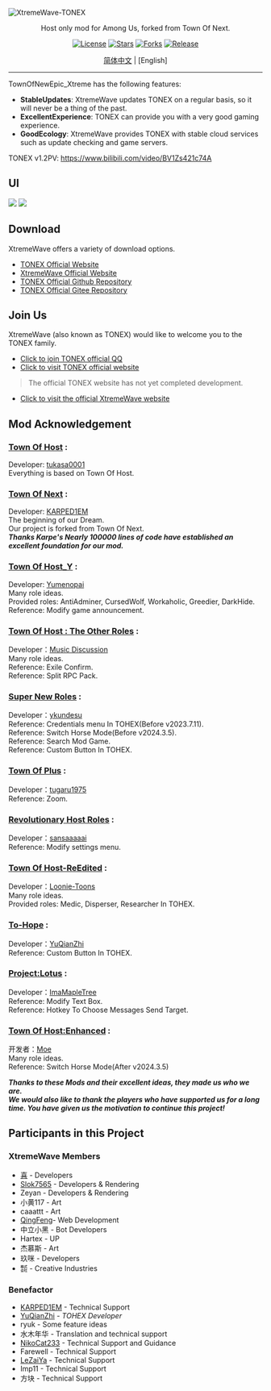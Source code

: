 ![XtremeWave-TONEX](https://github.com/QingFeng-awa/TownOfNewEpic_Xtreme/assets/151742581/cdeb761a-6bb7-48b9-8bc3-86ce849dfc20)
<div align="center">
<p>Host only mod for Among Us, forked from Town Of Next.</p>
<a href="https://github.com/XtremeWave/TownOfNewEpic_Xtreme"><img src="https://badgen.net/badge/License/GPL3.0" alt="License"></a>
<a href="https://github.com/XtremeWave/TownOfNewEpic_Xtreme"><img src="https://badgen.net/github/stars/XtremeWave/TownOfNewEpic_Xtreme" alt="Stars"></a>
<a href="https://github.com/XtremeWave/TownOfNewEpic_Xtreme"><img src="https://badgen.net/github/forks/XtremeWave/TownOfNewEpic_Xtreme" alt="Forks"></a>
<a href="https://github.com/XtremeWave/TownOfNewEpic_Xtreme"><img src="https://badgen.net/github/release/XtremeWave/TownOfNewEpic_Xtreme" alt="Release"></a>
<br>

[简体中文](README-Zh.md) | [English]
<hr></div>
TownOfNewEpic_Xtreme has the following features:

- **StableUpdates**: XtremeWave updates TONEX on a regular basis, so it will never be a thing of the past.
- **ExcellentExperience**: TONEX can provide you with a very good gaming experience.
- **GoodEcology**: XtremeWave provides TONEX with stable cloud services such as update checking and game servers.

TONEX v1.2PV: <https://www.bilibili.com/video/BV1Zs421c74A>
## UI
![](https://cn-sy1.rains3.com/xtremewave/TONEX-UI1.png)
![](https://cn-sy1.rains3.com/xtremewave/TONEX-UI2.png)
## Download
XtremeWave offers a variety of download options.
- [TONEX Official Website](https://tonex.cc/download)
- [XtremeWave Official Website](https://www.xtreme.net.cn)
- [TONEX Official Github Repository](https://github.com/XtremeWave/TownOfNewEpic_Xtreme/releases)
- [TONEX Official Gitee Repository](https://gitee.com/TEAM_TONEX/TownOfNewEpic_Xtreme/releases)
## Join Us

XtremeWave (also known as TONEX) would like to welcome you to the TONEX family.<br>
- [Click to join TONEX official QQ](https://qm.qq.com/q/9dkVmyBvpY)
- [Click to visit TONEX official website](https://tonex.cc)
> The official TONEX website has not yet completed development.
- [Click to visit the official XtremeWave website](https://www.xtreme.net.cn/)

## Mod Acknowledgement

### [Town Of Host](https://github.com/tukasa0001/TownOfHost) :
Developer: [tukasa0001](https://github.com/tukasa0001)<br>
Everything is based on Town Of Host.

###  [Town Of Next](https://github.com/KARPED1EM/TownOfNext) :
Developer: [KARPED1EM](https://github.com/KARPED1EM)<br>
The beginning of our Dream.<br>
Our project is forked from Town Of Next.<br>
**_Thanks Karpe's Nearly 100000 lines of code have established an excellent foundation for our mod._**

###  [Town Of Host_Y](https://github.com/Yumenopai/TownOfHost_Y) :
Developer: [Yumenopai](https://github.com/Yumenopai)<br>
Many role ideas.<br>
Provided roles: AntiAdminer, CursedWolf, Workaholic, Greedier, DarkHide.<br>
Reference: Modify game announcement.

###  [Town Of Host : The Other Roles](https://github.com/music-discussion/TownOfHost-TheOtherRoles) :
Developer：[Music Discussion](https://github.com/music-discussion)<br>
Many role ideas.<br>
Reference: Exile Confirm.<br>
Reference: Split RPC Pack.<br>

###  [Super New Roles](https://github.com/ykundesu/SuperNewRoles) :
Developer：[ykundesu](https://github.com/ykundesu)                
Reference: Credentials menu In TOHEX(Before v2023.7.11).<br>
Reference: Switch Horse Mode(Before v2024.3.5).<br>
Reference: Search Mod Game.<br>
Reference: Custom Button In TOHEX.

###  [Town Of Plus](https://github.com/tugaru1975/TownOfPlus) :
Developer：[tugaru1975](https://github.com/tugaru1975)<br>
Reference: Zoom.

###  [Revolutionary Host Roles](https://github.com/sansaaaaai/Revolutionary-host-roles) :
Developer：[sansaaaaai](https://github.com/sansaaaaai)<br>
Reference: Modify settings menu.

###  [Town Of Host-ReEdited](https://github.com/Loonie-Toons/TownOfHost-ReEdited) :
Developer：[Loonie-Toons](https://github.com/Loonie-Toons)<br>
Many role ideas.<br>
Provided roles: Medic, Disperser, Researcher In TOHEX.

###  [To-Hope](https://gitee.com/xigua_ya/to-hope) :
Developer：[YuQianZhi](https://gitee.com/xigua_ya)<br>
Reference: Custom Button In TOHEX.

###  [Project:Lotus](https://github.com/ImaMapleTree/Lotus) :
Developer：[ImaMapleTree](https://github.com/ImaMapleTree)<br>
Reference: Modify Text Box.<br>
Reference: Hotkey To Choose Messages Send Target.

###  [Town Of Host:Enhanced](https://github.com/0xDrMoe/TownofHost-Enhanced) :
开发者：[Moe](https://github.com/0xDrMoe)<br>
Many role ideas.<br>
Reference: Switch Horse Mode(After v2024.3.5)

**_Thanks to these Mods and their excellent ideas, they made us who we are._**<br>
**_We would also like to thank the players who have supported us for a long time. You have given us the motivation to
continue this project!_**

## Participants in this Project
### XtremeWave Members
- [喜](https://github.com/Xieiawa) - Developers<br>
- [Slok7565](https://github.com/Slok7565) - Developers & Rendering<br>
- Zeyan - Developers & Rendering<br>
- 小黄117 - Art<br>
- caaattt - Art<br>
-  [QingFeng](https://github.com/QingFeng-awa)- Web Development<br>
-  中立小黑 - Bot Developers<br>
- Hartex - UP<br>
-  杰慕斯 - Art<br>
- 玖咪 - Developers<br>
-  ㍿ - Creative Industries

### Benefactor

- [KARPED1EM](https://github.com/KARPED1EM) - Technical Support
- [YuQianZhi](https://github.com/Night-GUA) - _TOHEX Developer_
- ryuk - Some feature ideas
- 水木年华 - Translation and technical support
- [NikoCat233](https://github.com/NikoCat233) - Technical Support and Guidance
- Farewell - Technical Support
- [LeZaiYa](https://github.com/LezaiYa1) - Technical Support
- Imp11 - Technical Support
- 方块 - Technical Support
